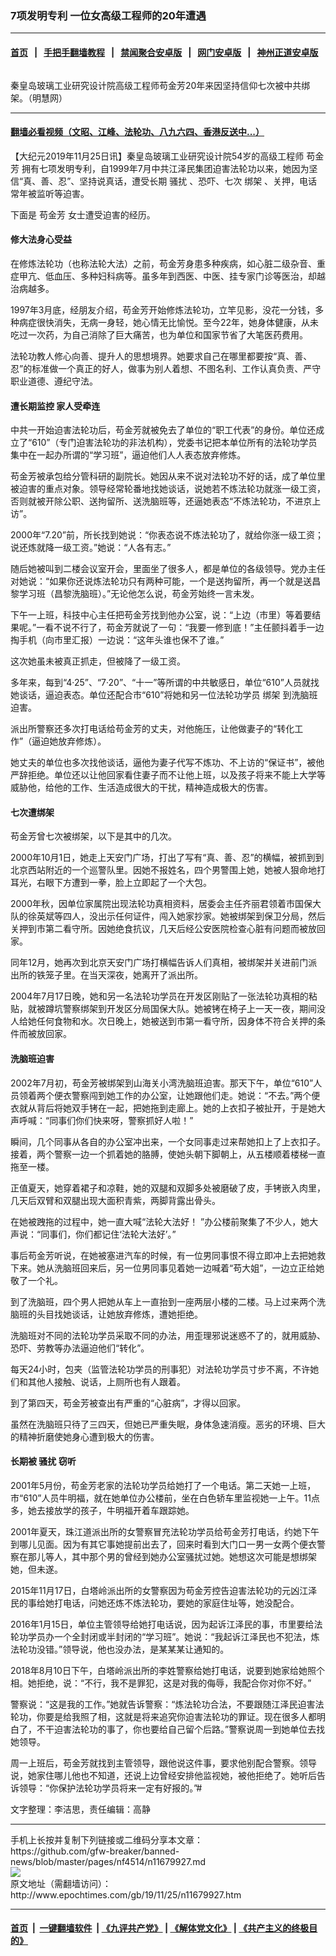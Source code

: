 ### 7项发明专利 一位女高级工程师的20年遭遇
------------------------

#### [首页](https://github.com/gfw-breaker/banned-news/blob/master/README.md) &nbsp;&nbsp;|&nbsp;&nbsp; [手把手翻墙教程](https://github.com/gfw-breaker/guides/wiki) &nbsp;&nbsp;|&nbsp;&nbsp; [禁闻聚合安卓版](https://github.com/gfw-breaker/bn-android) &nbsp;&nbsp;|&nbsp;&nbsp; [网门安卓版](https://github.com/oGate2/oGate) &nbsp;&nbsp;|&nbsp;&nbsp; [神州正道安卓版](https://github.com/SzzdOgate/update) 



<div><img alt="" class="aligncenter wp-post-image" src="http://i.epochtimes.com/assets/uploads/2019/11/08ffd7a6855dc0ff6dfefb506476dd21.jpg"/>
<div class="red16 caption">
 <p>
  秦皇岛玻璃工业研究设计院高级工程师苟金芳20年来因坚持信仰七次被中共绑架。（明慧网）
 </p>
</div>
</div><hr/>

#### [翻墙必看视频（文昭、江峰、法轮功、八九六四、香港反送中...）](https://github.com/gfw-breaker/banned-news/blob/master/pages/links.md)

<div><p>
 【大纪元2019年11月25日讯】秦皇岛玻璃工业研究设计院54岁的高级工程师
 <ok href="http://www.epochtimes.com/gb/tag/%E8%8B%9F%E9%87%91%E8%8A%B3.html">
  苟金芳
 </ok>
 拥有七项发明专利，自1999年7月中共江泽民集团迫害法轮功以来，她因为坚信“真、善、忍”、坚持说真话，遭受长期
 <ok href="http://www.epochtimes.com/gb/tag/%E9%AA%9A%E6%89%B0.html">
  骚扰
 </ok>
 、恐吓、七次
 <ok href="http://www.epochtimes.com/gb/tag/%E7%BB%91%E6%9E%B6.html">
  绑架
 </ok>
 、关押，电话常年被监听等迫害。
</p>
<p>
 下面是
 <ok href="http://www.epochtimes.com/gb/tag/%E8%8B%9F%E9%87%91%E8%8A%B3.html">
  苟金芳
 </ok>
 女士遭受迫害的经历。
</p>
<h4>
 <b>
  修大法身心受益
 </b>
</h4>
<p>
 在修炼法轮功（也称法轮大法）之前，苟金芳身患多种疾病，如心脏二级杂音、重症甲亢、低血压、多种妇科病等。虽多年到西医、中医、挂专家门诊等医治，却越治病越多。
</p>
<p>
 1997年3月底，经朋友介绍，苟金芳开始修炼法轮功，立竿见影，没花一分钱，多种病症很快消失，无病一身轻，她心情无比愉悦。至今22年，她身体健康，从未吃过一次药，为自己消除了巨大痛苦，也为单位和国家节省了大笔医药费用。
</p>
<p>
 法轮功教人修心向善、提升人的思想境界。她要求自己在哪里都要按“真、善、忍”的标准做一个真正的好人，做事为别人着想、不图名利、工作认真负责、严守职业道德、遵纪守法。
</p>
<h4>
 <b>
  遭长期监控 家人受牵连
 </b>
</h4>
<p>
 中共一开始迫害法轮功后，苟金芳就被免去了单位的“职工代表”的身份。单位还成立了“610”（专门迫害法轮功的非法机构），党委书记把本单位所有的法轮功学员集中在一起办所谓的“学习班”，逼迫他们人人表态放弃修炼。
</p>
<p>
 苟金芳被承包给分管科研的副院长。她因从来不说对法轮功不好的话，成了单位里被迫害的重点对象。领导经常轮番地找她谈话，说她若不炼法轮功就涨一级工资，否则就被开除公职、送拘留所、送洗脑班等，还逼她表态“不炼法轮功，不进京上访”。
</p>
<p>
 2000年“7.20”前，所长找到她说：“你表态说不炼法轮功了，就给你涨一级工资；说还炼就降一级工资。”她说：“人各有志。”
</p>
<p>
 随后她被叫到二楼会议室开会，里面坐了很多人，都是单位的各级领导。党办主任对她说：“如果你还说炼法轮功只有两种可能，一个是送拘留所，再一个就是送昌黎学习班（昌黎洗脑班）。”无论他怎么说，苟金芳始终一言未发。
</p>
<p>
 下午一上班，科技中心主任把苟金芳找到他办公室，说：“上边（市里）等着要结果呢。”一看不说不行了，苟金芳就说了一句：“我要一修到底！”主任颤抖着手一边掏手机（向市里汇报）一边说：“这年头谁也保不了谁。”
</p>
<p>
 这次她虽未被真正抓走，但被降了一级工资。
</p>
<p>
 多年来，每到“4·25”、“7·20”、“十一”等所谓的中共敏感日，单位“610”人员就找她谈话，逼迫表态。单位还配合市“610”将她和另一位法轮功学员
 <ok href="http://www.epochtimes.com/gb/tag/%E7%BB%91%E6%9E%B6.html">
  绑架
 </ok>
 到洗脑班迫害。
</p>
<p>
 派出所警察还多次打电话给苟金芳的丈夫，对他施压，让他做妻子的“转化工作”（逼迫她放弃修炼）。
</p>
<p>
 她丈夫的单位也多次找他谈话，逼他为妻子代写不炼功、不上访的“保证书”，被他严辞拒绝。单位还以让他回家看住妻子而不让他上班，以及孩子将来不能上大学等威胁他，给他的工作、生活造成很大的干扰，精神造成极大的伤害。
</p>
<h4>
 <b>
  七次遭绑架
 </b>
</h4>
<p>
 苟金芳曾七次被绑架，以下是其中的几次。
</p>
<p>
 2000年10月1日，她走上天安门广场，打出了写有“真、善、忍”的横幅，被抓到到北京西站附近的一个巡警队里。因她不报姓名，四个男警围上她，她被人狠命地打耳光，右眼下方遭到一拳，脸上立即起了一个大包。
</p>
<p>
 2000年秋，因单位家属院出现法轮功真相资料，居委会主任齐丽君领着市国保大队的徐英斌等四人，没出示任何证件，闯入她家抄家。她被绑架到保卫分局，然后关押到市第二看守所。因她绝食抗议，几天后经公安医院检查心脏有问题而被放回家。
</p>
<p>
 同年12月，她再次到北京天安门广场打横幅告诉人们真相，被绑架并关进前门派出所的铁笼子里。在当天深夜，她离开了派出所。
</p>
<p>
 2004年7月17日晚，她和另一名法轮功学员在开发区刚贴了一张法轮功真相的粘贴，就被蹲坑警察绑架到开发区分局国保大队。她被铐在椅子上一天一夜，期间没人给她任何食物和水。次日晚上，她被送到市第一看守所，因身体不符合关押的条件而被放回家。
</p>
<h4>
 <b>
  洗脑班迫害
 </b>
</h4>
<p>
 2002年7月初，苟金芳被绑架到山海关小湾洗脑班迫害。那天下午，单位“610”人员领着两个便衣警察闯到她工作的办公室，让她跟他们走。她说：“不去。”两个便衣就从背后将她双手铐在一起，把她拖到走廊上。她的上衣扣子被扯开，于是她大声呼喊：“同事们你们快来呀，警察抓好人啦！”
</p>
<p>
 瞬间，几个同事从各自的办公室冲出来，一个女同事走过来帮她扣上了上衣扣子。接着，两个警察一边一个抓着她的胳膊，使她头朝下脚朝上，从五楼顺着楼梯一直拖至一楼。
</p>
<p>
 正值夏天，她穿着裙子和凉鞋，她的双腿和双脚多处被磨破了皮，手铐嵌入肉里，几天后双臂和双腿出现大面积青紫，两脚背露出骨头。
</p>
<p>
 在她被跩拖的过程中，她一直大喊“法轮大法好！ ”办公楼前聚集了不少人，她大声说：“同事们，你们都记住‘法轮大法好’。”
</p>
<p>
 事后苟金芳听说，在她被塞进汽车的时候，有一位男同事恨不得立即冲上去把她救下来。她从洗脑班回来后，另一位男同事见着她一边喊着“苟大姐”，一边立正给她敬了一个礼。
</p>
<p>
 到了洗脑班，四个男人把她从车上一直抬到一座两层小楼的二楼。马上过来两个洗脑班的头目找她谈话，让她放弃修炼，遭她拒绝。
</p>
<p>
 洗脑班对不同的法轮功学员采取不同的办法，用歪理邪说迷惑不了的，就用威胁、恐吓、劳教等办法逼迫他们“转化”。
</p>
<p>
 每天24小时，包夹（监管法轮功学员的刑事犯）对法轮功学员寸步不离，不许她们和其他人接触、说话，上厕所也有人跟着。
</p>
<p>
 到了第四天，苟金芳被查出有严重的“心脏病”，才得以回家。
</p>
<p>
 虽然在洗脑班只待了三四天，但她已严重失眠，身体急速消瘦。恶劣的环境、巨大的精神折磨使她身心遭到极大的伤害。
</p>
<h4>
 <b>
  长期被
  <ok href="http://www.epochtimes.com/gb/tag/%E9%AA%9A%E6%89%B0.html">
   骚扰
  </ok>
  窃听
 </b>
</h4>
<p>
 2001年5月份，苟金芳老家的法轮功学员给她打了一个电话。第二天她一上班，市“610”人员牛明福，就在她单位办公楼前，坐在白色轿车里监视她一上午。11点多，她去接放学的孩子，牛明福开着车跟踪她。
</p>
<p>
 2001年夏天，珠江道派出所的女警察冒充法轮功学员给苟金芳打电话，约她下午到哪儿见面。因为有其它事她提前出去了，回来时看到大门口一男一女两个便衣警察在那儿等人，其中那个男的曾经到她办公室骚扰过她。她想这次可能是想绑架她，但未遂。
</p>
<p>
 2015年11月17日，白塔岭派出所的女警察因为苟金芳控告迫害法轮功的元凶江泽民的事给她打电话，问她还炼不炼法轮功，要她的家庭住址等，她没配合。
</p>
<p>
 2016年1月15日，单位主管领导给她打电话说，因为起诉江泽民的事，市里要给法轮功学员办一个全封闭或半封闭的“学习班”。她说：“我起诉江泽民也不犯法，炼法轮功没错。”领导说，他也没办法，是某某某让通知的。
</p>
<p>
 2018年8月10日下午，白塔岭派出所的李姓警察给她打电话，说要到她家给她照个相。她拒绝，说：“不行，我不是罪犯，这是对我的侮辱，我配合你对你不好。”
</p>
<p>
 警察说：“这是我的工作。”她就告诉警察：“炼法轮功合法，不要跟随江泽民迫害法轮功，你要是给我照了相，这就是将来追究你迫害法轮功的罪证。现在很多人都明白了，不干迫害法轮功的事了，你也要给自己留个后路。”警察说周一到她单位去找她领导。
</p>
<p>
 周一上班后，苟金芳就找到主管领导，跟他说这件事，要求他别配合警察。领导说，她家住哪儿他也不知道，还说上边曾经安排他监视她，被他拒绝了。她听后告诉领导：“你保护法轮功学员将来一定有好报的。”#
</p>
<p>
 文字整理：李洁思，责任编辑：高静
</p>
</div>
<hr/>
手机上长按并复制下列链接或二维码分享本文章：<br/>
https://github.com/gfw-breaker/banned-news/blob/master/pages/nf4514/n11679927.md <br/>
<a href='https://github.com/gfw-breaker/banned-news/blob/master/pages/nf4514/n11679927.md'><img src='https://github.com/gfw-breaker/banned-news/blob/master/pages/nf4514/n11679927.md.png'/></a> <br/>
原文地址（需翻墙访问）：http://www.epochtimes.com/gb/19/11/25/n11679927.htm


------------------------
#### [首页](https://github.com/gfw-breaker/banned-news/blob/master/README.md) &nbsp;|&nbsp; [一键翻墙软件](https://github.com/gfw-breaker/nogfw/blob/master/README.md) &nbsp;| [《九评共产党》](https://github.com/gfw-breaker/9ping.md/blob/master/README.md#九评之一评共产党是什么) | [《解体党文化》](https://github.com/gfw-breaker/jtdwh.md/blob/master/README.md) | [《共产主义的终极目的》](https://github.com/gfw-breaker/gczydzjmd.md/blob/master/README.md)


<img src='http://gfw-breaker.win/banned-news/pages/nf4514/n11679927.md' width='0px' height='0px'/>
